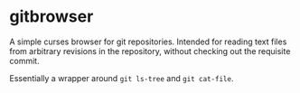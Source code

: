 # gitbrowser

A simple curses browser for git repositories. Intended for reading
text files from arbitrary revisions in the repository, without
checking out the requisite commit.

Essentially a wrapper around `git ls-tree` and `git cat-file`.
